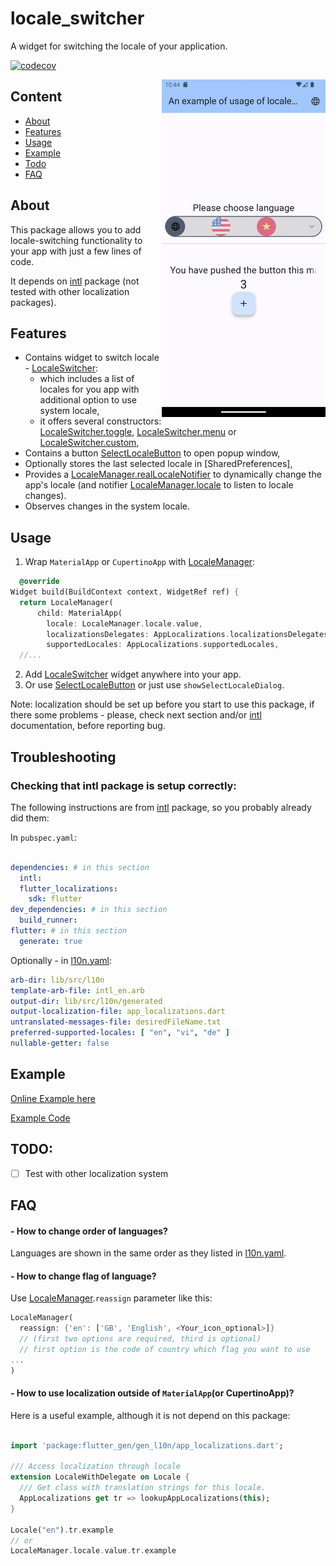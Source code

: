 # locale_switcher

A widget for switching the locale of your application.

[![codecov](https://codecov.io/gh/Alexqwesa/locale_switcher/graph/badge.svg?token=2F9HPWGCQE)](https://codecov.io/gh/Alexqwesa/locale_switcher)


<img align="right" src="https://raw.githubusercontent.com/alexqwesa/locale_switcher/master/screenshot.gif" width="262" height="540">

## Content

- [About](#about)
- [Features](#features)
- [Usage](#usage)
- [Example](#example)
- [Todo](#todo)
- [FAQ](#faq)

## About

This package allows you to add locale-switching functionality to your app with just a few lines of code.

It depends on [intl](https://pub.dev/packages/intl) package (not tested with other localization packages).

## Features

- Contains widget to switch locale - [LocaleSwitcher](https://pub.dev/documentation/locale_switcher/latest/locale_switcher/LocaleSwitcher-class.html):
    - which includes a list of locales for you app with additional option to use system locale,
    - it offers several constructors:  [LocaleSwitcher.toggle](https://pub.dev/documentation/locale_switcher/latest/locale_switcher/LocaleSwitcher/LocaleSwitcher.toggle.html), [LocaleSwitcher.menu](https://pub.dev/documentation/locale_switcher/latest/locale_switcher/LocaleSwitcher/LocaleSwitcher.menu.html) or [LocaleSwitcher.custom](https://pub.dev/documentation/locale_switcher/latest/locale_switcher/LocaleSwitcher/LocaleSwitcher.custom.html),
- Contains a button [SelectLocaleButton](https://pub.dev/documentation/locale_switcher/latest/locale_switcher/SelectLocaleButton-class.html) to open popup window,
- Optionally stores the last selected locale in  [SharedPreferences],
- Provides a [LocaleManager.realLocaleNotifier](https://pub.dev/documentation/locale_switcher/latest/locale_switcher/LocaleManager/realLocaleNotifier.html) to dynamically change the app's locale (and notifier [LocaleManager.locale](https://pub.dev/documentation/locale_switcher/latest/locale_switcher/LocaleManager/locale.html) to listen to locale changes).
- Observes changes in the system locale.

## Usage

1) Wrap `MaterialApp` or `CupertinoApp` with [LocaleManager](https://pub.dev/documentation/locale_switcher/latest/locale_switcher/LocaleManager-class.html):

```dart
  @override
Widget build(BuildContext context, WidgetRef ref) {
  return LocaleManager(
      child: MaterialApp(
        locale: LocaleManager.locale.value,
        localizationsDelegates: AppLocalizations.localizationsDelegates,
        supportedLocales: AppLocalizations.supportedLocales,
  //...
```

2) Add [LocaleSwitcher](https://pub.dev/documentation/locale_switcher/latest/locale_switcher/LocaleSwitcher-class.html) widget anywhere into your app.
3) Or use [SelectLocaleButton](https://pub.dev/documentation/locale_switcher/latest/locale_switcher/SelectLocaleButton-class.html) or just use `showSelectLocaleDialog`.

Note: localization should be set up before you start to use this package,
if there some problems - please, check next section and/or [intl](https://pub.dev/packages/intl) documentation,
before reporting bug.

## Troubleshooting

### Checking that intl package is setup correctly:

The following instructions are  from [intl](https://pub.dev/packages/intl) package, so you probably already did them:

In `pubspec.yaml`:

```yaml  

dependencies: # in this section
  intl: 
  flutter_localizations:
    sdk: flutter
dev_dependencies: # in this section 
  build_runner:  
flutter: # in this section 
  generate: true  
```

Optionally - in [l10n.yaml](example/l10n.yaml):

```yaml
arb-dir: lib/src/l10n
template-arb-file: intl_en.arb
output-dir: lib/src/l10n/generated
output-localization-file: app_localizations.dart
untranslated-messages-file: desiredFileName.txt
preferred-supported-locales: [ "en", "vi", "de" ]
nullable-getter: false
```
## Example

[Online Example here](https://alexqwesa.github.io/locale_switcher/)

[Example Code](https://github.com/Alexqwesa/locale_switcher/blob/main/example/lib/main.dart)

## TODO:

- [ ] Test with other localization system

## FAQ

#### - How to change order of languages?

Languages are shown in the same order as they listed in [l10n.yaml](example/l10n.yaml).

#### - How to change flag of language?

Use [LocaleManager](https://pub.dev/documentation/locale_switcher/latest/locale_switcher/LocaleManager-class.html).`reassign` parameter like this:
```dart
LocaleManager(
  reassign: {'en': ['GB', 'English', <Your_icon_optional>]}
  // (first two options are required, third is optional)
  // first option is the code of country which flag you want to use
...
)
```


#### - How to use localization outside of `MaterialApp`(or CupertinoApp)?

Here is a useful example, although it is not depend on this package:

```dart

import 'package:flutter_gen/gen_l10n/app_localizations.dart';

/// Access localization through locale
extension LocaleWithDelegate on Locale {
  /// Get class with translation strings for this locale.
  AppLocalizations get tr => lookupAppLocalizations(this);
}

Locale("en").tr.example
// or 
LocaleManager.locale.value.tr.example
```
